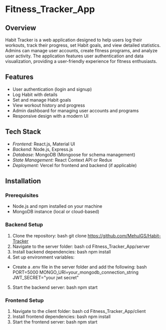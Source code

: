 # Fitness_Tracker_App

## Overview
Habit Tracker is a web application designed to help users log their workouts, track their progress, set Habit goals, and view detailed statistics. Admins can manage user accounts, create fitness programs, and analyze user activity. The application features user authentication and data visualization, providing a user-friendly experience for fitness enthusiasts.



## Features
- User authentication (login and signup)
- Log Habit with details
- Set and manage Habit goals
- View workout history and progress
- Admin dashboard for managing user accounts and programs
- Responsive design with a modern UI

## Tech Stack
- *Frontend:* React.js, Material UI
- *Backend:* Node.js, Express.js
- *Database:* MongoDB (Mongoose for schema management)
- *State Management:* React Context API or Redux
- *Deployment:* Vercel for frontend and backend (if applicable)

## Installation

### Prerequisites
- Node.js and npm installed on your machine
- MongoDB instance (local or cloud-based)


### Backend Setup
1. Clone the repository:
   bash
   git clone https://github.com/MehulGS/Habit-Tracker
2. Navigate to the server folder:
   bash
   cd Fitness_Tracker_App/server
3. Install backend dependencies:
   bash
   npm install
4. Set up environment variables:
- Create a .env file in the server folder and add the following:
   bash
   PORT=5000
   MONGO_URI=your_mongodb_connection_string
   JWT_SECRET="your jwt secret"
5. Start the backend server:
   bash
   npm start

### Frontend Setup
1. Navigate to the client folder:
   bash
   cd Fitness_Tracker_App/client
2. Install frontend dependencies:
   bash
   npm install
3. Start the frontend server:
   bash
   npm start
